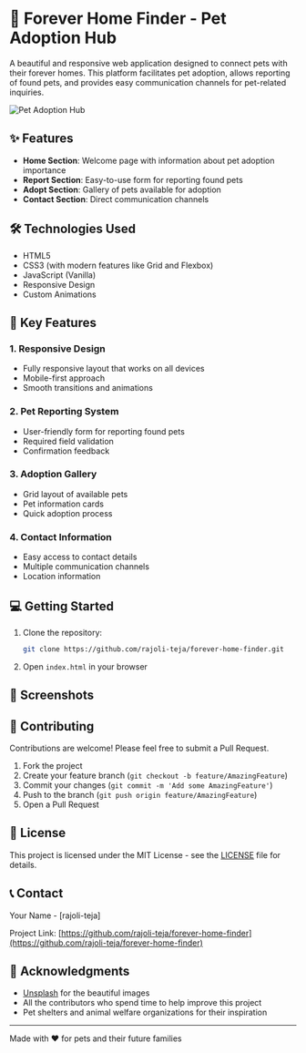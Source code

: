 # 🐾 Forever Home Finder - Pet Adoption Hub

A beautiful and responsive web application designed to connect pets with their forever homes. This platform facilitates pet adoption, allows reporting of found pets, and provides easy communication channels for pet-related inquiries.

![Pet Adoption Hub](https://images.unsplash.com/photo-1450778869180-41d0601e046e?ixlib=rb-1.2.1&auto=format&fit=crop&w=1950&q=80)

## ✨ Features

- **Home Section**: Welcome page with information about pet adoption importance
- **Report Section**: Easy-to-use form for reporting found pets
- **Adopt Section**: Gallery of pets available for adoption
- **Contact Section**: Direct communication channels

## 🛠️ Technologies Used

- HTML5
- CSS3 (with modern features like Grid and Flexbox)
- JavaScript (Vanilla)
- Responsive Design
- Custom Animations


## 🎯 Key Features

### 1. Responsive Design
- Fully responsive layout that works on all devices
- Mobile-first approach
- Smooth transitions and animations

### 2. Pet Reporting System
- User-friendly form for reporting found pets
- Required field validation
- Confirmation feedback

### 3. Adoption Gallery
- Grid layout of available pets
- Pet information cards
- Quick adoption process

### 4. Contact Information
- Easy access to contact details
- Multiple communication channels
- Location information

## 💻 Getting Started

1. Clone the repository:
   ```bash
   git clone https://github.com/rajoli-teja/forever-home-finder.git
   ```

2. Open `index.html` in your browser

## 📱 Screenshots

<!-- Add your application screenshots here -->

## 🤝 Contributing

Contributions are welcome! Please feel free to submit a Pull Request.

1. Fork the project
2. Create your feature branch (`git checkout -b feature/AmazingFeature`)
3. Commit your changes (`git commit -m 'Add some AmazingFeature'`)
4. Push to the branch (`git push origin feature/AmazingFeature`)
5. Open a Pull Request

## 📄 License

This project is licensed under the MIT License - see the [LICENSE](LICENSE.md) file for details.

## 📞 Contact

Your Name - [rajoli-teja]

Project Link: [https://github.com/rajoli-teja/forever-home-finder](https://github.com/rajoli-teja/forever-home-finder)

## 🙏 Acknowledgments

- [Unsplash](https://unsplash.com) for the beautiful images
- All the contributors who spend time to help improve this project
- Pet shelters and animal welfare organizations for their inspiration

---

Made with ❤️ for pets and their future families
